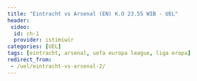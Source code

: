 ```yaml
---
title: "Eintracht vs Arsenal (EN) K.O 23.55 WIB - UEL"
header:
 video:
  id: ch-1
  provider: istimiwir
categories: [UEL]
tags: [eintracht, arsenal, uefa europa league, liga eropa]
redirect_from:
 - /uel/eintracht-vs-arsenal-2/
---
```


